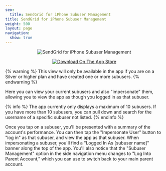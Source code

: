 ```yaml
---
seo:
  title: SendGrid for iPhone Subuser Management
title: SendGrid for iPhone Subuser Management
weight: 500
layout: page
navigation:
  show: true
---
```


<p style="text-align:center">
	<img src="{{root_url}}/images/sendgrid_for_iphone_subuser.gif" alt="SendGrid for iPhone Subuser Management" style="display:inline"/>
</p>

<p style="text-align:center">
	<a href="https://itunes.apple.com/us/app/sendgrid/id916808878?mt=8" target="_blank">
		<img src="{{root_url}}/images/download_app_store.svg" alt="Download On The App Store" style="display:inline;border:none;" />
	</a>
</p>

{% warning %}
This view will only be available in the app if you are on a Silver or higher plan and have created one or more subusers.
{% endwarning %}

Here you can view your current subusers and also "impersonate" them, allowing you to view the app as though you logged in as that subuser.

{% info %}
The app currently only displays a maximum of 10 subusers.  If you have more than 10 subusers, you can pull down and search for the username of a specific subuser not listed. 
{% endinfo %}

Once you tap on a subuser, you'll be presented with a summary of the account's performance.  You can then tap the "Impersonate User" button to "log in" as that subuser, and view the app as that subuser.  When impersonating a subuser, you'll find a "Logged In As [subuser name]" banner along the top of the app. You'll also notice that the "Subuser Management" option in the side navigation menu changes to "Log Into Parent Account," which you can use to switch back to your main parent account.  